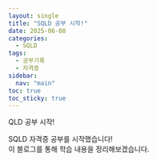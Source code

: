 ```yaml
---
layout: single
title: "SQLD 공부 시작!"
date: 2025-06-08
categories:
  - SQLD
tags:
  - 공부기록
  - 자격증
sidebar:
  nav: "main"
toc: true
toc_sticky: true
---
```



QLD 공부 시작!


SQLD 자격증 공부를 시작했습니다!  
이 블로그를 통해 학습 내용을 정리해보겠습니다.
